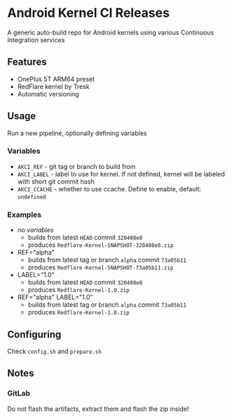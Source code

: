 # Android Kernel CI Releases
A generic auto-build repo for Android kernels using various Continuous Integration services

## Features
* OnePlus 5T ARM64 preset
* RedFlare kernel by Tresk
* Automatic versioning

## Usage
Run a new pipeline, optionally defining variables
### Variables
* `AKCI_REF` - git tag or branch to build from
* `AKCI_LABEL` - label to use for kernel. If not defined, kernel will be labeled with short git commit hash
* `AKCI_CCACHE` - whether to use ccache. Define to enable, default: `undefined`
### Examples
* *no variables* 
    * builds from latest `HEAD` commit `320408e0`
    * produces `Redflare-Kernel-SNAPSHOT-320408e0.zip`
* REF="alpha"
    * builds from latest tag or branch `alpha` commit `73a05b11`
    * produces `Redflare-Kernel-SNAPSHOT-73a05b11.zip`
* LABEL="1.0"
    * builds from latest `HEAD` commit `320408e0`
    * produces `Redflare-Kernel-1.0.zip`
* REF="alpha" LABEL="1.0"
    * builds from latest tag or branch `alpha` commit `73a05b11`
    * produces `Redflare-Kernel-1.0.zip`

## Configuring
Check `config.sh` and `prepare.sh`

## Notes
### GitLab
Do not flash the artifacts, extract them and flash the zip inside!